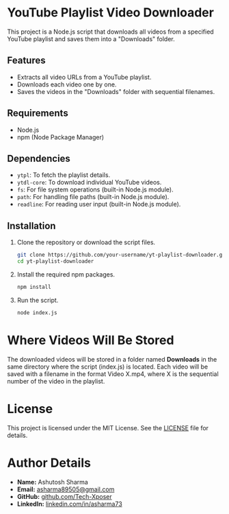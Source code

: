 
# YouTube Playlist Video Downloader

This project is a Node.js script that downloads all videos from a specified YouTube playlist and saves them into a "Downloads" folder.

## Features

- Extracts all video URLs from a YouTube playlist.
- Downloads each video one by one.
- Saves the videos in the "Downloads" folder with sequential filenames.

## Requirements

- Node.js
- npm (Node Package Manager)

## Dependencies

- `ytpl`: To fetch the playlist details.
- `ytdl-core`: To download individual YouTube videos.
- `fs`: For file system operations (built-in Node.js module).
- `path`: For handling file paths (built-in Node.js module).
- `readline`: For reading user input (built-in Node.js module).

## Installation

1. Clone the repository or download the script files.
   
   ```bash
   git clone https://github.com/your-username/yt-playlist-downloader.git
   cd yt-playlist-downloader
   ```

2. Install the required npm packages.
    ```bash
    npm install
    ```
3. Run the script.
    ```bash
    node index.js
    ```


# Where Videos Will Be Stored
The downloaded videos will be stored in a folder named **Downloads** in the same directory where the script (index.js) is located. Each video will be saved with a filename in the format Video X.mp4, where X is the sequential number of the video in the playlist.

# License
This project is licensed under the MIT License. See the [LICENSE](LICENSE) file for details.

# Author Details
- **Name:** Ashutosh Sharma
- **Email:** [asharma89505@gmail.com](mailto:asharma89505@gmail.com)
- **GitHub:** [github.com/Tech-Xposer](https://github.com/Tech-Xposer/)
- **LinkedIn:** [linkedin.com/in/asharma73](linkedin.com/in/asharma73)
